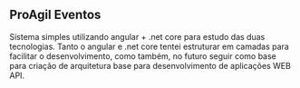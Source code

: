 ## ProAgil Eventos

Sistema simples utilizando angular + .net core para estudo das duas tecnologias. Tanto o angular e .net core tentei estruturar em camadas para facilitar o desenvolvimento, como também, no futuro seguir como base para criação de arquitetura base para desenvolvimento de aplicações WEB API.
